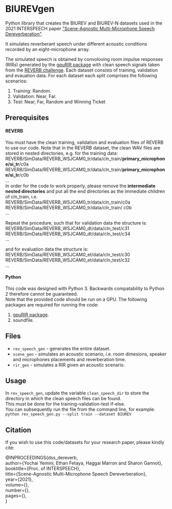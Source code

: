 # BIUREVgen
Python library that creates the BIUREV and BIUREV-N datasets used in the 2021 INTERSPEECH paper ["Scene-Agnostic Multi-Microphone Speech Dereverberation"](https://arxiv.org/pdf/2010.11875.pdf).

It simulates reverberant speech under different acoustic conditions recorded by an eight-microphone array. 

The simulated speech is obtained by convoloving room impulse responses (RIRs) generated by the [gpuRIR package](https://github.com/DavidDiazGuerra/gpuRIR) with clean speech signals taken from the [REVERB challenge](http://reverb2014.dereverberation.com/).
Each dataset consists of training, validation and evauation data.
For each dataset each split comprises the following scenarios:
1. Training: Random.
2. Validation: Near, Far.
3. Test: Near, Far, Random and Winning Ticket

## Prerequisites
#### REVERB
You must have the clean training, validation and evaluation files of REVERB to use our code.
Note that in the REVERB dataset, the clean WAV files are stored in nested directories, e.g. for the training data:  
REVERB/SimData/REVERB_WSJCAM0_tr/data/cln_train/**primary_microphone/si_tr**/c0a  
REVERB/SimData/REVERB_WSJCAM0_tr/data/cln_train/**primary_microphone/si_tr**/c0b  
...<br/>
In order for the code to work properly, please remove the **intermediate nested directories** and put all the end directories as the immediate children of cln_train, i.e.  
REVERB/SimData/REVERB_WSJCAM0_tr/data/cln_train/c0a  
REVERB/SimData/REVERB_WSJCAM0_tr/data/cln_train/ c0b  
...  

Repeat the procedure, such that for validation data the structure is:  
REVERB/SimData/REVERB_WSJCAM0_dt/data/cln_test/c31  
REVERB/SimData/REVERB_WSJCAM0_dt/data/cln_test/c34  
...  

and for evaluation data the structure is:  
REVERB/SimData/REVERB_WSJCAM0_et/data/cln_test/c30  
REVERB/SimData/REVERB_WSJCAM0_et/data/cln_test/c32  
...  

#### Python
This code was designed with Python 3. Backwards compatability to Python 2 therefore cannot be guaranteed.  
Note that the provided code should be run on a GPU.
The following packages are required for running the code:
1. [gpuRIR package](https://github.com/DavidDiazGuerra/gpuRIR).
2. soundfile.

## Files
- `rev_speech_gen` - generates the entire dataset.
- `scene_gen` - simulates an acoustic scenario, i.e. room dimesions, speaker and microphones placements and reverberation time.
- `rir_gen` - simulates a RIR given an acoustic scenario.

## Usage
In `rev_speech_gen`, update the variable `clean_speech_dir` to store the directory in which the clean speech files can be found.  
This must be done for the training-validation-test if-else.  
You can subsequently run the file from the command line, for example:
`python rev_speech_gen.py --split train --dataset BIUREV`

## Citation
If you wish to use this code/datasets for your research paper, please kindly cite:

@INPROCEEDINGS{dss_dereverb,  
  author={Yochai Yemini, Ethan Fetaya, Haggai Marron and Sharon Gannot},  
  booktitle={Proc. of INTERSPEECH},  
  title={Scene-Agnostic Multi-Microphone Speech Dereverberation},  
  year={2021},  
  volume={},  
  number={},  
  pages={},  
}
